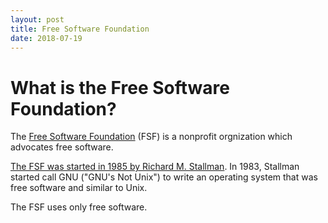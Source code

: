 ```yaml
---
layout: post
title: Free Software Foundation
date: 2018-07-19
---
```


# What is the Free Software Foundation?

The [Free Software Foundation](https://www.fsf.org/) (FSF) is a nonprofit orgnization which advocates free software.

[The FSF was started in 1985 by Richard M. Stallman](https://www.fsf.org/about/what-is-free-software). In 1983, Stallman started call GNU ("GNU's Not Unix") to write an operating system that was free software and similar to Unix.

The FSF uses only free software.
